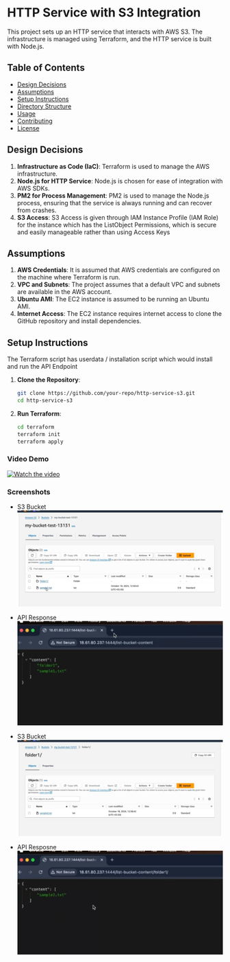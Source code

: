 # HTTP Service with S3 Integration

This project sets up an HTTP service that interacts with AWS S3. The infrastructure is managed using Terraform, and the HTTP service is built with Node.js.

## Table of Contents

- [Design Decisions](#design-decisions)
- [Assumptions](#assumptions)
- [Setup Instructions](#setup-instructions)
- [Directory Structure](#directory-structure)
- [Usage](#usage)
- [Contributing](#contributing)
- [License](#license)

## Design Decisions

1. **Infrastructure as Code (IaC)**: Terraform is used to manage the AWS infrastructure.
2. **Node.js for HTTP Service**: Node.js is chosen for ease of integration with AWS SDKs.
3. **PM2 for Process Management**: PM2 is used to manage the Node.js process, ensuring that the service is always running and can recover from crashes.
4. **S3 Access**: S3 Access is given through IAM Instance Profile (IAM Role) for the instance which has the ListObject Permissions, which is secure and easily manageable rather than using Access Keys

## Assumptions

1. **AWS Credentials**: It is assumed that AWS credentials are configured on the machine where Terraform is run.
2. **VPC and Subnets**: The project assumes that a default VPC and subnets are available in the AWS account.
3. **Ubuntu AMI**: The EC2 instance is assumed to be running an Ubuntu AMI.
4. **Internet Access**: The EC2 instance requires internet access to clone the GitHub repository and install dependencies.

## Setup Instructions

The Terraform script has userdata / installation script which would install and run the API Endpoint

1. **Clone the Repository**:

   ```sh
   git clone https://github.com/your-repo/http-service-s3.git
   cd http-service-s3
   ```

2. **Run Terraform**:

   ```sh
   cd terraform
   terraform init
   terraform apply
   ```

### Video Demo

[![Watch the video](https://img.youtube.com/vi/JJxZghtZ1r8/0.jpg)](https://www.youtube.com/watch?v=JJxZghtZ1r8)

### Screenshots

- S3 Bucket
  ![alt text](/images/image.png)

- API Response
  ![alt text](images/image-2.png)

- S3 Bucket
  ![alt text](images/image-1.png)

- API Resposne
  ![alt text](images/image-3.png)
